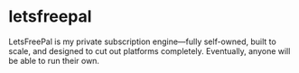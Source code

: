 # letsfreepal
LetsFreePal is my private subscription engine—fully self-owned, built to scale, and designed to cut out platforms completely. Eventually, anyone will be able to run their own.
